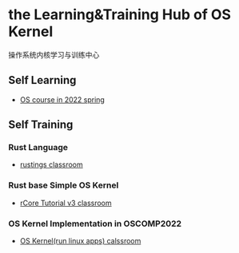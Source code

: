 # the Learning&Training Hub of OS Kernel
操作系统内核学习与训练中心 

## Self Learning
- [OS course in 2022 spring](https://github.com/LearningOS/rust-based-os-comp2022/blob/main/relatedinfo.md)
 
## Self Training
### Rust Language
- [rustings classroom](https://github.com/LearningOS/rustlings)
### Rust base Simple OS Kernel
- [rCore Tutorial v3 classroom](https://github.com/LearningOS/rust-based-os-comp2022#kernel-labs)
### OS Kernel Implementation in OSCOMP2022
- [OS Kernel(run linux apps) calssroom](https://github.com/LearningOS/oscomp-kernel-training)
